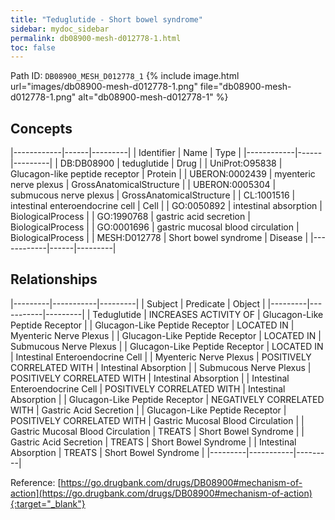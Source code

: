```yaml
---
title: "Teduglutide - Short bowel syndrome"
sidebar: mydoc_sidebar
permalink: db08900-mesh-d012778-1.html
toc: false 
---
```



Path ID: `DB08900_MESH_D012778_1`
{% include image.html url="images/db08900-mesh-d012778-1.png" file="db08900-mesh-d012778-1.png" alt="db08900-mesh-d012778-1" %}

## Concepts

|------------|------|---------|
| Identifier | Name | Type    |
|------------|------|---------|
| DB:DB08900 | teduglutide | Drug |
| UniProt:O95838 | Glucagon-like peptide receptor | Protein |
| UBERON:0002439 | myenteric nerve plexus | GrossAnatomicalStructure |
| UBERON:0005304 | submucous nerve plexus | GrossAnatomicalStructure |
| CL:1001516 | intestinal enteroendocrine cell | Cell |
| GO:0050892 | intestinal absorption | BiologicalProcess |
| GO:1990768 | gastric acid secretion | BiologicalProcess |
| GO:0001696 | gastric mucosal blood circulation | BiologicalProcess |
| MESH:D012778 | Short bowel syndrome | Disease |
|------------|------|---------|

## Relationships

|---------|-----------|---------|
| Subject | Predicate | Object  |
|---------|-----------|---------|
| Teduglutide | INCREASES ACTIVITY OF | Glucagon-Like Peptide Receptor |
| Glucagon-Like Peptide Receptor | LOCATED IN | Myenteric Nerve Plexus |
| Glucagon-Like Peptide Receptor | LOCATED IN | Submucous Nerve Plexus |
| Glucagon-Like Peptide Receptor | LOCATED IN | Intestinal Enteroendocrine Cell |
| Myenteric Nerve Plexus | POSITIVELY CORRELATED WITH | Intestinal Absorption |
| Submucous Nerve Plexus | POSITIVELY CORRELATED WITH | Intestinal Absorption |
| Intestinal Enteroendocrine Cell | POSITIVELY CORRELATED WITH | Intestinal Absorption |
| Glucagon-Like Peptide Receptor | NEGATIVELY CORRELATED WITH | Gastric Acid Secretion |
| Glucagon-Like Peptide Receptor | POSITIVELY CORRELATED WITH | Gastric Mucosal Blood Circulation |
| Gastric Mucosal Blood Circulation | TREATS | Short Bowel Syndrome |
| Gastric Acid Secretion | TREATS | Short Bowel Syndrome |
| Intestinal Absorption | TREATS | Short Bowel Syndrome |
|---------|-----------|---------|

Reference: [https://go.drugbank.com/drugs/DB08900#mechanism-of-action](https://go.drugbank.com/drugs/DB08900#mechanism-of-action){:target="_blank"}